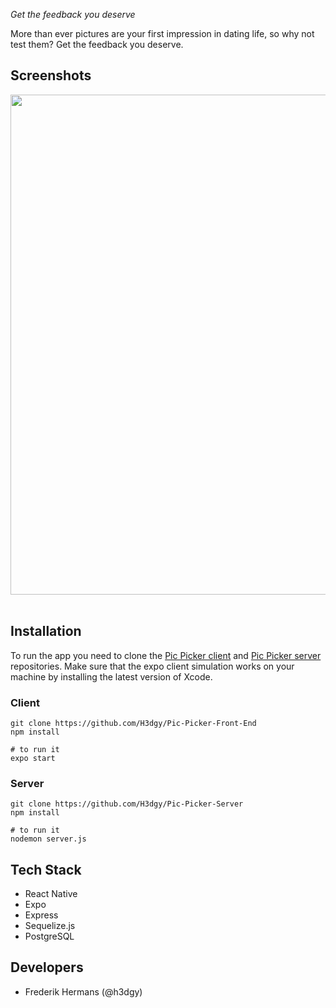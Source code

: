 _Get the feedback you deserve_

More than ever pictures are your first impression in dating life, so why not test them? Get the feedback you deserve.

## Screenshots

<p align="center">
<img src="https://res.cloudinary.com/diek0ztdy/image/upload/v1544535134/first.jpg" width="800px"> &nbsp;&nbsp;
</p>

## Installation

To run the app you need to clone the [Pic Picker client](https://github.com/H3dgy/Pic-Picker-Front-End) and [Pic Picker server](https://github.com/H3dgy/Pic-Picker-Server) repositories.
Make sure that the expo client simulation works on your machine by installing the latest version of Xcode.

### Client

```
git clone https://github.com/H3dgy/Pic-Picker-Front-End
npm install

# to run it
expo start
```

### Server

```
git clone https://github.com/H3dgy/Pic-Picker-Server
npm install

# to run it
nodemon server.js
```

## Tech Stack

- React Native
- Expo
- Express
- Sequelize.js
- PostgreSQL

## Developers

- Frederik Hermans (@h3dgy)
